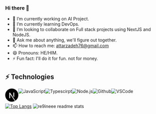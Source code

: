 ### Hi there 👋

- 🔭 I’m currently working on AI Project.
- 🌱 I’m currently learning DevOps.
- 👯 I’m looking to collaborate on Full stack projects using NextJS and NodeJS.
- 💬 Ask me about anything, we'll figure out together.
- 📫 How to reach me: attarzadeh76@gmail.com
- 😄 Pronouns: HE/HIM.
- ⚡ Fun fact: I'll do it for fun. not for money.

## ⚡ Technologies

<a href="https://nextjs.org/" target="_blank"> <img align="left" alt="nextjs" height ="42px"  src="https://raw.githubusercontent.com/Re9iNee/Re9iNee/refs/heads/master/nextjs-icon-svgrepo-com.svg"> </a>
<a href="https://developer.mozilla.org/en-US/docs/Web/JavaScript" target="_blank"> <img align="left" alt="JavaScript" height ="42px"  src="https://raw.githubusercontent.com/rahul-jha98/github_readme_icons/main/language_and_tools/square/javascript/javascript.svg"> </a>
<a href="https://www.typescriptlang.org/" target="_blank"><img align="left" alt="Typescirpt" height ="42px" src="https://raw.githubusercontent.com/rahul-jha98/github_readme_icons/main/language_and_tools/square/typescript/typescript.svg"></a>
<a href="https://nodejs.org" target="_blank"><img align="left" alt="Node.js" height ="42px" src="https://raw.githubusercontent.com/rahul-jha98/github_readme_icons/main/language_and_tools/square/node/node.svg"></a>
<a href="https://github.com/" target="_blank"><img align="left" alt="Github" height ="42px" src="https://user-images.githubusercontent.com/3369400/139447912-e0f43f33-6d9f-45f8-be46-2df5bbc91289.png"></a>
<a href="https://code.visualstudio.com/" target="_blank"><img align="left" alt="VSCode" height ="42px" src="https://cdn.jsdelivr.net/gh/devicons/devicon/icons/vscode/vscode-original.svg"></a>
<br>
<br>

[![Top Langs](https://github-readme-stats.vercel.app/api/top-langs/?username=re9inee&layout=compact&theme=dark)](https://github.com/re9inee/github-readme-stats)
<img style="height:165px" src="https://github-readme-stats.vercel.app/api?username=re9inee&show_icons=true&theme=gotham" alt="re9ineee readme stats" />
